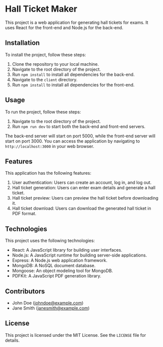 # Hall Ticket Maker

This project is a web application for generating hall tickets for exams. It uses React for the front-end and Node.js for the back-end.

## Installation

To install the project, follow these steps:

1. Clone the repository to your local machine.
2. Navigate to the root directory of the project.
3. Run `npm install` to install all dependencies for the back-end.
4. Navigate to the `client` directory.
5. Run `npm install` to install all dependencies for the front-end.

## Usage

To run the project, follow these steps:

1. Navigate to the root directory of the project.
2. Run `npm run dev` to start both the back-end and front-end servers.

The back-end server will start on port 5000, while the front-end server will start on port 3000. You can access the application by navigating to `http://localhost:3000` in your web browser.

## Features

This application has the following features:

1. User authentication: Users can create an account, log in, and log out.
2. Hall ticket generation: Users can enter exam details and generate a hall ticket.
3. Hall ticket preview: Users can preview the hall ticket before downloading it.
4. Hall ticket download: Users can download the generated hall ticket in PDF format.

## Technologies

This project uses the following technologies:

- React: A JavaScript library for building user interfaces.
- Node.js: A JavaScript runtime for building server-side applications.
- Express: A Node.js web application framework.
- MongoDB: A NoSQL document database.
- Mongoose: An object modeling tool for MongoDB.
- PDFKit: A JavaScript PDF generation library.

## Contributors

- John Doe (johndoe@example.com)
- Jane Smith (janesmith@example.com)

## License

This project is licensed under the MIT License. See the `LICENSE` file for details.
